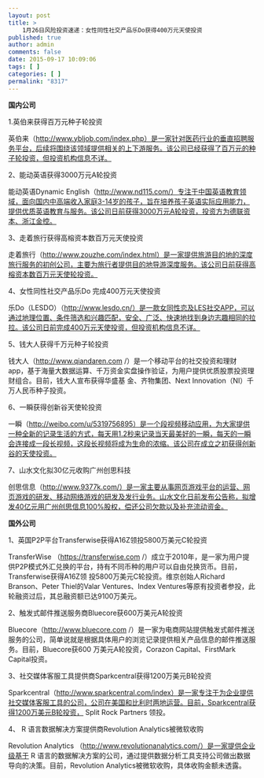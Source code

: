 ```yaml
---
layout: post
title: >
    1月26日风险投资速递：女性同性社交产品乐Do获得400万元天使投资
published: true
author: admin
comments: false
date: 2015-09-17 10:09:06
tags: [ ]
categories: [ ]
permalink: "8317"
---
```



**国内公司**

1.英伯来获得百万元种子轮投资

英伯来（http://www.ybljob.com/index.php）是一家针对医药行业的垂直招聘服务平台，后续将围绕该领域提供相关的上下游服务。该公司已经获得了百万元的种子轮投资，但投资机构信息不详。

2、能动英语获得3000万元A轮投资

能动英语Dynamic English（http://www.nd115.com/）专注于中国英语教育领域，面向国内中高端收入家庭3-14岁的孩子，旨在培养孩子英语实际应用能力，提供优质英语教育与服务。该公司日前获得3000万元A轮投资，投资方为德联资本、浙江金控。

3、走着旅行获得高榕资本数百万元天使投资

走着旅行（http://www.zouzhe.com/index.html）是一家提供旅游目的地的深度旅行服务的初创公司，主要为旅行者提供目的地导游深度服务。该公司日前获得高榕资本数百万元天使轮投资。

4、女性同性社交产品乐Do 完成400万元天使投资

乐Do（LESDO）（http://www.lesdo.cn/）是一款女同性恋及LES社交APP，可以通过地理位置、条件筛选和兴趣匹配，安全、广泛、快速地找到身边志趣相同的拉拉。该公司日前完成400万元天使投资，但投资机构信息不详。

5、钱大人获得千万元种子轮投资

钱大人（http://www.qiandaren.com /）是一个移动平台的社交投资和理财app，基于海量大数据运算、千万资金实盘操作验证，为用户提供优质股票投资理财组合。目前，钱大人宣布获得华盛基 金、齐物集团、Next Innovation（NI）千万人民币种子投资。

6、一瞬获得创新谷天使轮投资

一瞬（http://weibo.com/u/5319756895）是一个段视频移动应用，为大家提供一种全新的记录生活的方式，每天用1.2秒来记录当天最美好的一瞬，每天的一瞬会连接成一段长视频，这段长视频将成为生命的浓缩。该公司在成立之初获得创新谷的天使投资。

7、山水文化拟30亿元收购广州创思科技

创思信息（http://www.9377k.com/）是一家主要从事网页游戏平台的运营、网页游戏的研发、移动网络游戏的研发及发行业务。山水文化日前发布公告称，拟增发40亿元用广州创思信息100%股权，偿还公司欠款以及补充流动资金。

**国外公司**

1、英国P2P平台Transferwise获得A16Z领投5800万美元C轮投资

TransferWise （https://transferwise.com /）成立于2010年，是一家为用户提供P2P模式外汇兑换的平台，持有不同币种的用户可以自由兑换货币。目前，Transferwise获得A16Z领 投5800万美元C轮投资。维京创始人Richard Branson、Peter Thiel的Valar Ventures、Index Ventures等原有投资者参投，此轮融资过后，其总融资额已达9100万美元。

2、触发式邮件推送服务商Bluecore获600万美元A轮投资

Bluecore（http://www.bluecore.com /）是一家为电商网站提供触发式邮件推送服务的公司，简单说就是根据具体用户的浏览记录提供相关产品信息的邮件推送服务。目前，Bluecore获600 万美元A轮投资，Corazon Capital、FirstMark Capital投资。

3、社交媒体客服工具提供商Sparkcentral获得1200万美元B轮投资

Sparkcentral（http://www.sparkcentral.com/index）是一家专注于为企业提供社交媒体客服工具的公司，公司在美国和比利时两地运营。目前，Sparkcentral获得1200万美元B轮投资， Split Rock Partners 领投。

4、 R 语言数据解决方案提供商Revolution Analytics被微软收购

Revolution Analytics （http://www.revolutionanalytics.com/）是一家提供企业级基于 R 语言的数据解决方案的公司，通过提供数据分析工具支持公司做出数据导向的决策。目前，Revolution Analytics被微软收购，具体收购金额未透露。